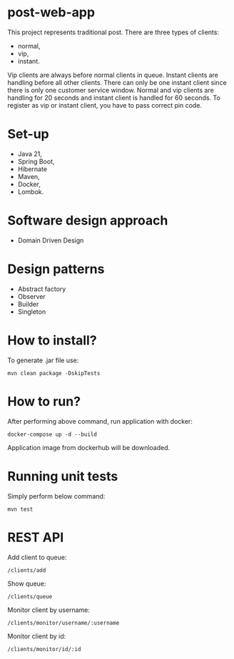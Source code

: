 # post-web-app

This project represents traditional post.
There are three types of clients:
- normal,
- vip,
- instant.

Vip clients are always before normal clients in queue. Instant clients are handling before all other clients.
There can only be one instant client since there is only one customer service window.
Normal and vip clients are handling for 20 seconds and instant client is handled for 60 seconds.
To register as vip or instant client, you have to pass correct pin code.

# Set-up
- Java 21,
- Spring Boot,
- Hibernate
- Maven,
- Docker,
- Lombok.

# Software design approach
- Domain Driven Design

# Design patterns
- Abstract factory
- Observer
- Builder
- Singleton

# How to install?

To generate .jar file use:
```
mvn clean package -DskipTests
```

# How to run?

After performing above command, run application with docker:
```
docker-compose up -d --build
```
Application image from dockerhub will be downloaded.

# Running unit tests

Simply perform below command:
```
mvn test
```

# REST API

Add client to queue:
```
/clients/add
```
Show queue:
```
/clients/queue
```
Monitor client by username:
```
/clients/monitor/username/:username
```
Monitor client by id:
```
/clients/monitor/id/:id
```